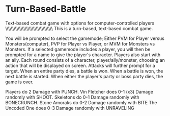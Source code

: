 # Turn-Based-Battle
Text-based combat game with options for computer-controlled players
\\\\\\\\\\\\\\\\\\\\\\\\\\\\\\\\\\\\\\\\\\\\\\\\\\\\\\\\\\\\\\\\\\\\
This is a turn-based, text-based combat game.

You will be prompted to select the gamemode; Either PVM for Player versus Monsters(computer), PVP for Player vs Player, or MVM for Monsters vs Monsters.
If a selected gamemode includes a player, you will then be prompted for a name to give the player's character. Players also start with an ally.
Each round consists of a character, player/ally/monster, choosing an action that will be displayed on screen. Attacks will further prompt for a target.
When an entire party dies, a battle is won. When a battle is won, the next battle is started. When either the player's party or boss party dies, the game is over.

Players do 2 Damage with PUNCH.
Vin Fletcher does 0-1 (x3) Damage randomly with SHOOT.
Skeletons do 0-1 Damage randomly with BONECRUNCH.
Stone Amoraks do 0-2 Damage randomly with BITE
The Uncoded One does 0-3 Damage randomly with UNRAVELING

